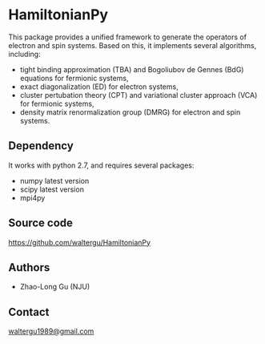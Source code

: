 # HamiltonianPy

This package provides a unified framework to generate the operators of electron and spin systems.
Based on this, it implements several algorithms, including:
* tight binding approximation (TBA) and Bogoliubov de Gennes (BdG) equations for fermionic systems,
* exact diagonalization (ED) for electron systems,
* cluster pertubation theory (CPT) and variational cluster approach (VCA) for fermionic systems,
* density matrix renormalization group (DMRG) for electron and spin systems.


Dependency
----------
It works with python 2.7, and requires several packages:
* numpy latest version
* scipy latest version
* mpi4py


Source code
-----------
https://github.com/waltergu/HamiltonianPy


Authors
-------
* Zhao-Long Gu (NJU)


Contact
-------
waltergu1989@gmail.com
